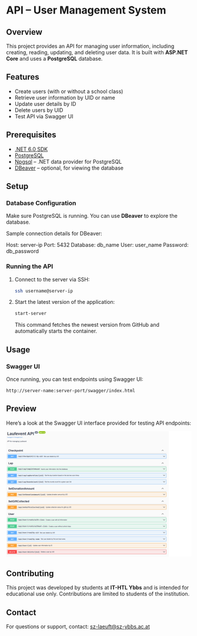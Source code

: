 
# API – User Management System

## Overview
This project provides an API for managing user information, including creating, reading, updating, and deleting user data. It is built with **ASP.NET Core** and uses a **PostgreSQL** database.

## Features
- Create users (with or without a school class)
- Retrieve user information by UID or name
- Update user details by ID
- Delete users by UID
- Test API via Swagger UI

## Prerequisites
- [.NET 6.0 SDK](https://dotnet.microsoft.com/download/dotnet/6.0)
- [PostgreSQL](https://www.postgresql.org/download/)
- [Npgsql](https://www.npgsql.org/) – .NET data provider for PostgreSQL
- [DBeaver](https://dbeaver.io/) – optional, for viewing the database

## Setup

### Database Configuration
Make sure PostgreSQL is running. You can use **DBeaver** to explore the database.

Sample connection details for DBeaver:

Host: server-ip
Port: 5432
Database: db_name
User: user_name
Password: db_password

### Running the API

1. Connect to the server via SSH:
   ```bash
   ssh username@server-ip
   ```

2. Start the latest version of the application:
   ```bash
   start-server
   ```
   This command fetches the newest version from GitHub and automatically starts the container.

## Usage

### Swagger UI
Once running, you can test endpoints using Swagger UI:
```
http://server-name:server-port/swagger/index.html
```

## Preview

Here’s a look at the Swagger UI interface provided for testing API endpoints:

![Swagger UI Screenshot](swagger-ui.png)


## Contributing
This project was developed by students at **IT-HTL Ybbs** and is intended for educational use only. Contributions are limited to students of the institution.

## Contact
For questions or support, contact: [sz-laeuft@sz-ybbs.ac.at](mailto:sz-laeuft@sz-ybbs.ac.at)
